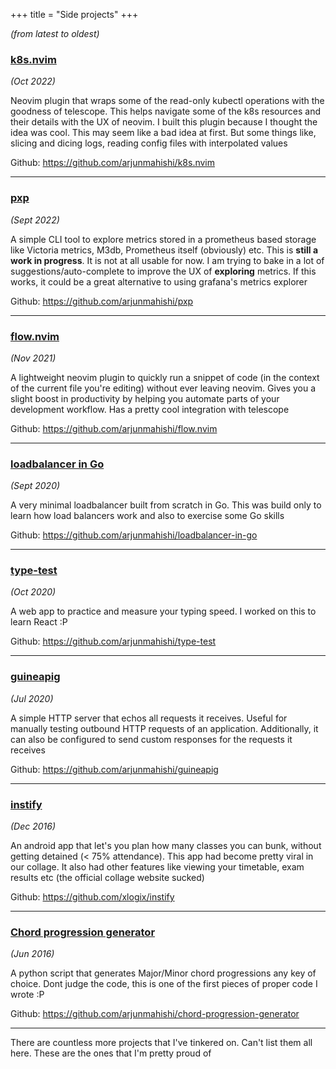 +++
title = "Side projects"
+++

_(from latest to oldest)_

### [k8s.nvim](https://github.com/arjunmahishi/k8s.nvim)

_(Oct 2022)_

Neovim plugin that wraps some of the read-only kubectl operations with the
goodness of telescope. This helps navigate some of the k8s resources and their
details with the UX of neovim. I built this plugin because I thought the idea
was cool. This may seem like a bad idea at first. But some things like, slicing
and dicing logs, reading config files with interpolated values

Github: https://github.com/arjunmahishi/k8s.nvim

---

### [pxp](https://github.com/arjunmahishi/pxp)

_(Sept 2022)_

A simple CLI tool to explore metrics stored in a prometheus based storage like
Victoria metrics, M3db, Prometheus itself (obviously) etc. This is **still a
work in progress**. It is not at all usable for now. I am trying to bake in a
lot of suggestions/auto-complete to improve the UX of **exploring** metrics. If
this works, it could be a great alternative to using grafana's metrics explorer

Github: https://github.com/arjunmahishi/pxp

---

### [flow.nvim](https://arjunmahishi.com/flow.nvim/)

_(Nov 2021)_

A lightweight neovim plugin to quickly run a snippet of code (in the context of the current
file you're editing) without ever leaving neovim. Gives you a slight boost in productivity by
helping you automate parts of your development workflow. Has a pretty cool integration with telescope

Github: https://github.com/arjunmahishi/flow.nvim

---

### [loadbalancer in Go](https://github.com/arjunmahishi/loadbalancer-in-go)

_(Sept 2020)_

A very minimal loadbalancer built from scratch in Go. This was build only to
learn how load balancers work and also to exercise some Go skills

Github: https://github.com/arjunmahishi/loadbalancer-in-go

---

### [type-test](https://arjunmahishi.com/type-test/)

_(Oct 2020)_

A web app to practice and measure your typing speed. I worked on this to learn React :P

Github: https://github.com/arjunmahishi/type-test

---

### [guineapig](https://github.com/arjunmahishi/guineapig)

_(Jul 2020)_

A simple HTTP server that echos all requests it receives. Useful for manually
testing outbound HTTP requests of an application. Additionally, it can also be
configured to send custom responses for the requests it receives

Github: https://github.com/arjunmahishi/guineapig

---

### [instify](https://github.com/xlogix/instify)

_(Dec 2016)_

An android app that let's you plan how many classes you can bunk, without
getting detained (< 75% attendance). This app had become pretty viral in our
collage. It also had other features like viewing your timetable, exam results
etc (the official collage website sucked)

Github: https://github.com/xlogix/instify

---

### [Chord progression generator](https://github.com/arjunmahishi/chord-progression-generator)

_(Jun 2016)_

A python script that generates Major/Minor chord progressions any key of
choice. Dont judge the code, this is one of the first pieces of proper code I
wrote :P

Github: https://github.com/arjunmahishi/chord-progression-generator

---

There are countless more projects that I've tinkered on. Can't list them all here. These are the ones that I'm pretty proud of
